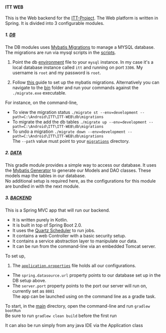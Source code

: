 #### ITT WEB

This is the Web backend for the [ITT-Project](https://github.com/users/Nyariki/projects/2). The Web platform is written in Spring. It is divided into 3 configurable modules.

##### 1. [DB](db)

The DB modules uses [Mybatis Migrations](https://mybatis.org/migrations/) to manage a MYSQL database. The migrations are run via mysql scripts in the [scripts](ITT-WEB/db/migrations/scripts).

1. Point the db [environment](db/migrations/environments/development.properties) file to your ```mysql``` instance.
In my case it's a local database instance called ```itt``` and running on port ```3306```. My username is ```root``` and my password is ```root```.

2. Follow [this ](db/README.md) guide to set up the mybatis migrations. Alternatively you can navigate to the [bin](db/bin/) folder and run your commands against the ```./migrate.exe``` executable.  

For instance, on the command-line,  
- To view the migration status ```./migrate st --env=development --path=C:\Android\ITT\ITT-WEB\db\migrations```  
- To migrate the add the db tables ```./migrate up --env=development --path=C:\Android\ITT\ITT-WEB\db\migrations```  
- To undo a migration ```./migrate down --env=development --path=C:\Android\ITT\ITT-WEB\db\migrations```  
The ```--path``` value must point to your [```migrations```](db/migrations/) directory.

##### 2. [DATA ](data)

This gradle module provides a simple way to access our database. It uses the [Mybatis Generator](https://mybatis.org/generator/) to generate our Models and DAO classes. These models map the tables in our database.  
No additional setup is required here, as the configurations for this module are bundled in with the next module.

##### 3. [BACKEND ](backend)

This is a Spring MVC app that will run our backend.
- It is written purely in Kotlin.
- It is built in top of Spring Boot 2.0.
- It uses the [Quartz Scheduler](http://www.quartz-scheduler.org/) to run jobs.
- It contains a web Controller with a basic security setup. 
- It contains a service abstraction layer to manipulate our data.
- It can be run from the command-line via an embedded Tomcat server.

To set up,  
1. The [```application.properties```](backend/src/main/resources/application.properties) file holds all our configurations.
- The ```spring.datasource.url``` property points to our database set up in the DB setup above.
- The ```server.port``` property points to the port our server will run on, currently set as ```8081```  
The app can be launched using on the command line as a gradle task. 

To start, in the [main](backend)  directory, open the command-line and run ```gradlew bootRun```  
Be sure to run  ```gradlew clean build``` before the first run

It can also be run simply from any java IDE via the Application class